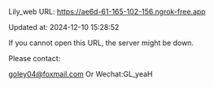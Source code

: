 Lily_web URL: https://ae6d-61-165-102-156.ngrok-free.app

Updated at: 2024-12-10 15:28:52

If you cannot open this URL, the server might be down.

Please contact: 

goley04@foxmail.com Or Wechat:GL_yeaH